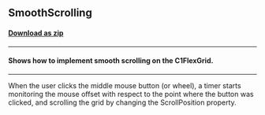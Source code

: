 ## SmoothScrolling
#### [Download as zip](https://grapecity.github.io/DownGit/#/home?url=https://github.com/GrapeCity/ComponentOne-WinForms-Samples/tree/master/NetFramework\FlexGrid\CS\SmoothScroll\SmoothScroll)
____
#### Shows how to implement smooth scrolling on the C1FlexGrid.
____
When the user clicks the middle mouse button (or wheel), a timer starts monitoring the mouse offset with respect to the point where the button was clicked, and scrolling the grid by changing the ScrollPosition property. 